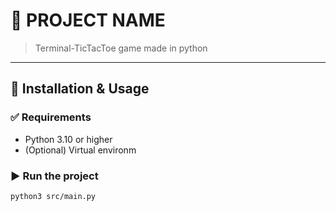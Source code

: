# 📌 PROJECT NAME

> Terminal-TicTacToe game made in python

---

## 🚀 Installation & Usage

### ✅ Requirements
- Python 3.10 or higher
- (Optional) Virtual environm

### ▶️ Run the project
```bash
python3 src/main.py